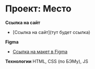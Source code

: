 # Проект: Место
**Ссылка на сайт**
* [Ссылка на сайт](тут будет ссылка)


**Figma**
* [Ссылка на макет в Figma](https://www.figma.com/file/2cn9N9jSkmxD84oJik7xL7/JavaScript.-Sprint-4?node-id=0%3A1)

**Технологии**
HTML, CSS (по БЭМу), JS

